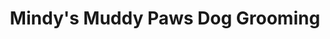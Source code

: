 ---
title: "Mindy's Muddy Paws Dog Grooming"
url: /junction-city/mindys-muddy-paws-dog-grooming/
shop: Tiersalon
---